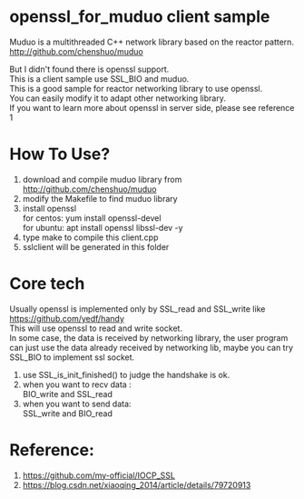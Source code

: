 openssl_for_muduo client sample
=======

Muduo is a multithreaded C++ network library based on the reactor pattern.  
http://github.com/chenshuo/muduo

But I didn't found there is openssl support.  
This is a client sample use SSL_BIO and muduo.  
This is a good sample for reactor networking library to use openssl.  
You can easily modify it to adapt  other networking library.  
If you want to learn more about openssl in server side, please see reference 1



# How To Use?
1. download and compile muduo library from http://github.com/chenshuo/muduo  
2. modify the Makefile to find muduo library
3. install openssl  
  for centos: yum install openssl-devel  
  for ubuntu: apt install openssl libssl-dev -y  
4. type make to compile this client.cpp  
5. sslclient will be generated in this folder




# Core tech
Usually openssl is implemented only by SSL_read and SSL_write like  
 https://github.com/yedf/handy  
This will use openssl to read and write socket.  
In some case, the data is received by networking library, the user program can just use the data already received by networking lib,  maybe you can try SSL_BIO to implement ssl socket.

1. use SSL_is_init_finished() to judge the handshake is ok.
2. when you want to recv data :  
BIO_write   and  SSL_read  
3. when you want to send data:  
SSL_write   and  BIO_read


# Reference:
1. https://github.com/my-official/IOCP_SSL
2. https://blog.csdn.net/xiaoqing_2014/article/details/79720913




